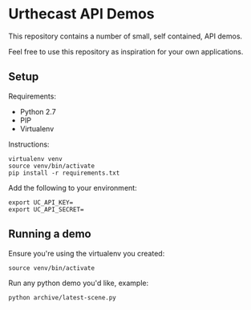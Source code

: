 # Urthecast API Demos

This repository contains a number of small, self contained, API demos.

Feel free to use this repository as inspiration for your own applications.

## Setup

Requirements:

* Python 2.7
* PIP
* Virtualenv

Instructions:

```
virtualenv venv
source venv/bin/activate
pip install -r requirements.txt
```

Add the following to your environment:

```
export UC_API_KEY=
export UC_API_SECRET=
```

## Running a demo

Ensure you're using the virtualenv you created:

```
source venv/bin/activate
```

Run any python demo you'd like, example:

```
python archive/latest-scene.py
```
